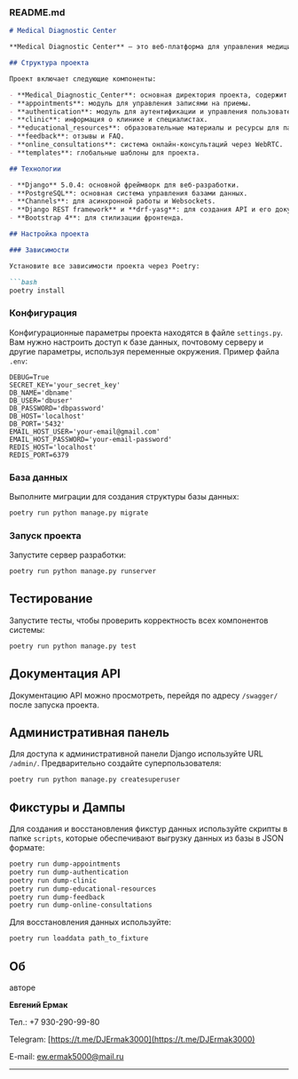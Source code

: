 ### README.md

```markdown
# Medical Diagnostic Center

**Medical Diagnostic Center** — это веб-платформа для управления медицинскими услугами, которая позволяет пациентам записываться на прием к специалистам, просматривать медицинские ресурсы и получать онлайн-консультации.

## Структура проекта

Проект включает следующие компоненты:

- **Medical_Diagnostic_Center**: основная директория проекта, содержит конфигурации Django и ASGI/WSGI приложения.
- **appointments**: модуль для управления записями на приемы.
- **authentication**: модуль для аутентификации и управления пользователями.
- **clinic**: информация о клинике и специалистах.
- **educational_resources**: образовательные материалы и ресурсы для пациентов.
- **feedback**: отзывы и FAQ.
- **online_consultations**: система онлайн-консультаций через WebRTC.
- **templates**: глобальные шаблоны для проекта.

## Технологии

- **Django** 5.0.4: основной фреймворк для веб-разработки.
- **PostgreSQL**: основная система управления базами данных.
- **Channels**: для асинхронной работы и Websockets.
- **Django REST framework** и **drf-yasg**: для создания API и его документации.
- **Bootstrap 4**: для стилизации фронтенда.

## Настройка проекта

### Зависимости

Установите все зависимости проекта через Poetry:

```bash
poetry install
```

### Конфигурация

Конфигурационные параметры проекта находятся в файле `settings.py`. Вам нужно настроить доступ к базе данных, почтовому серверу и другие параметры, используя переменные окружения. Пример файла `.env`:

```plaintext
DEBUG=True
SECRET_KEY='your_secret_key'
DB_NAME='dbname'
DB_USER='dbuser'
DB_PASSWORD='dbpassword'
DB_HOST='localhost'
DB_PORT='5432'
EMAIL_HOST_USER='your-email@gmail.com'
EMAIL_HOST_PASSWORD='your-email-password'
REDIS_HOST='localhost'
REDIS_PORT=6379
```

### База данных

Выполните миграции для создания структуры базы данных:

```bash
poetry run python manage.py migrate
```

### Запуск проекта

Запустите сервер разработки:

```bash
poetry run python manage.py runserver
```

## Тестирование

Запустите тесты, чтобы проверить корректность всех компонентов системы:

```bash
poetry run python manage.py test
```

## Документация API

Документацию API можно просмотреть, перейдя по адресу `/swagger/` после запуска проекта.

## Административная панель

Для доступа к административной панели Django используйте URL `/admin/`. Предварительно создайте суперпользователя:

```bash
poetry run python manage.py createsuperuser
```

## Фикстуры и Дампы

Для создания и восстановления фикстур данных используйте скрипты в папке `scripts`, которые обеспечивают выгрузку данных из базы в JSON формате:

```bash
poetry run dump-appointments
poetry run dump-authentication
poetry run dump-clinic
poetry run dump-educational-resources
poetry run dump-feedback
poetry run dump-online-consultations
```

Для восстановления данных используйте:

```bash
poetry run loaddata path_to_fixture
```

## Об

 авторе

**Евгений Ермак**

Тел.: +7 930-290-99-80

Telegram: [https://t.me/DJErmak3000](https://t.me/DJErmak3000)

E-mail: [ew.ermak5000@mail.ru](mailto:ew.ermak5000@mail.ru)

---
